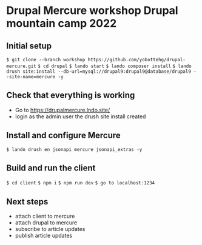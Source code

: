 # Drupal Mercure workshop Drupal mountain camp 2022

## Initial setup

`$ git clone --branch workshop https://github.com/yobottehg/drupal-mercure.git`
`$ cd drupal`
`$ lando start`
`$ lando composer install`
`$ lando drush site:install --db-url=mysql://drupal9:drupal9@database/drupal9 --site-name=mercure -y`

## Check that everything is working

- Go to https://drupalmercure.lndo.site/
- login as the admin user the drush site install created

## Install and configure Mercure

`$ lando drush en jsonapi mercure jsonapi_extras -y`

## Build and run the client

`$ cd client`
`$ npm i`
`$ npm run dev`
`$ go to localhost:1234`

## Next steps

- attach client to mercure
- attach drupal to mercure
- subscribe to article updates
- publish article updates
